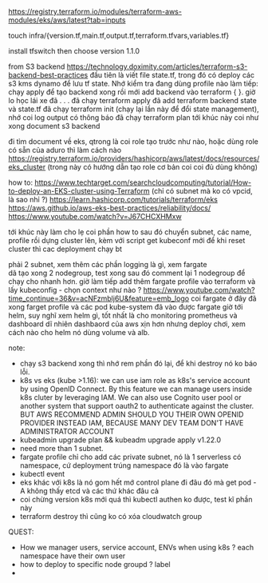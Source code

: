 https://registry.terraform.io/modules/terraform-aws-modules/eks/aws/latest?tab=inputs


touch infra/{version.tf,main.tf,output.tf,terraform.tfvars,variables.tf}

install tfswitch then choose version 1.1.0

from S3 backend https://technology.doximity.com/articles/terraform-s3-backend-best-practices
đầu tiên là viết file state.tf, trong đó có deploy các s3 kms dynamo để lưu tf state. Nhớ kiểm tra đang dùng profile nào
làm tiếp: chạy apply để tạo backend xong rồi mới add backend vào terraform { }. giờ lo học lái xe đã
.
.
.
đã chạy terraform apply
đã add terraform backend state và state.tf
đã chạy terraform init (chạy lại lần này để đổi state management), nhớ coi log output có thông báo
đã chạy terraform plan
tới khúc này coi như xong document s3 backend

đi tìm document về eks, qtrong là coi role tạo trước như nào, hoặc dùng role có sẵn của aduro thì làm cách nào
https://registry.terraform.io/providers/hashicorp/aws/latest/docs/resources/eks_cluster (trong này có hướng dẫn tạo role cơ bản coi coi đủ dùng không)

how to: https://www.techtarget.com/searchcloudcomputing/tutorial/How-to-deploy-an-EKS-cluster-using-Terraform (chỉ có subnet mà ko có vpcid, là sao nhỉ ?)
https://learn.hashicorp.com/tutorials/terraform/eks
https://aws.github.io/aws-eks-best-practices/reliability/docs/
https://www.youtube.com/watch?v=J67CHCXHMxw

tới khúc này làm cho lẹ coi phần how to sau đó chuyển subnet, các name, profile rồi dựng cluster lên, kèm với script get kubeconf mới để khi reset cluster thì cac deployment chạy bt

phải 2 subnet, xem thêm các phần logging là gì, xem fargate   
dã tạo xong 2 nodegroup, test xong sau đó comment lại 1 nodegroup để chạy cho nhanh hơn.
giờ làm tiếp add thêm fargate profile vào terraform và lấy kubeconfig - chọn context như nào ?
https://www.youtube.com/watch?time_continue=36&v=acNFzmblj6U&feature=emb_logo   coi fargate ở đây
đã xong farget profile và các pod kube-system đã vào được fargate
giờ tới helm, suy nghĩ xem helm gì, tốt nhất là cho monitoring prometheus và dashboard dĩ nhiên dashbaord của aws xịn hơn nhưng deploy chơi, xem cách nào cho helm nó dùng volume và alb.



note:
- chạy s3 backend xong thì nhớ rem phần đó lại, để khi destroy nó ko báo lỗi.
- k8s vs eks (kube >1.16): we can use iam role as k8s's service account by using OpenID Connect. By this feature we can manage users inside k8s cluter by leveraging IAM. We can also use Cognito user pool or another system that support oauth2 to authenticate against the cluster. BUT AWS RECOMMEND ADMIN SHOULD YOU THEIR OWN OPENID PROVIDER INSTEAD IAM, BECAUSE MANY DEV TEAM DON'T HAVE ADMINISTRATOR ACCOUNT 
- kubeadmin upgrade plan && kubeadm upgrade apply v1.22.0
- need more than 1 subnet.
- fargate profile chỉ cho add các private subnet, nó là 1 serverless có namespace, cứ deployment trúng namespace đó là vào fargate
- kubectl event
- eks khác với k8s là nó gom hết mớ control plane đi đâu đó mà get pod -A không thấy etcd và các thứ khác đâu cả
- coi chừng version k8s mới quá thì kubectl authen ko được, test kĩ phần này
- terraform destroy thì cũng ko có xóa cloudwatch group

QUEST:
- How we manager users, service account, ENVs when using k8s ? 
each namespace have their own user
- how to deploy to specific node groupd ? label
- 